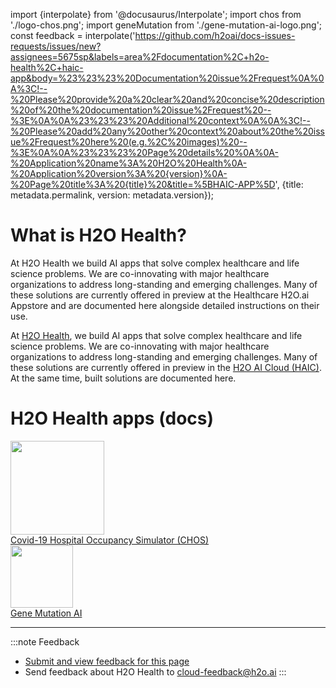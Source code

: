import {interpolate} from '@docusaurus/Interpolate';
import chos from './logo-chos.png';
import geneMutation from './gene-mutation-ai-logo.png';
const feedback = interpolate('https://github.com/h2oai/docs-issues-requests/issues/new?assignees=5675sp&labels=area%2Fdocumentation%2C+h2o-health%2C+haic-app&body=%23%23%23%20Documentation%20issue%2Frequest%0A%0A%3C!--%20Please%20provide%20a%20clear%20and%20concise%20description%20of%20the%20documentation%20issue%2Frequest%20--%3E%0A%0A%23%23%23%20Additional%20context%0A%0A%3C!--%20Please%20add%20any%20other%20context%20about%20the%20issue%2Frequest%20here%20(e.g.%2C%20images)%20--%3E%0A%0A%23%23%23%20Page%20details%20%0A%0A-%20Application%20name%3A%20H2O%20Health%0A-%20Application%20version%3A%20{version}%0A-%20Page%20title%3A%20{title}%20&title=%5BHAIC-APP%5D', {title: metadata.permalink, version: metadata.version});

# What is H2O Health?

At H2O Health we build AI apps that solve complex healthcare and life science problems. We are co-innovating with major healthcare organizations to address long-standing and emerging challenges. Many of these solutions are currently offered in preview at the Healthcare H2O.ai Appstore and are documented here alongside detailed instructions on their use. 


At [H2O Health](https://h2o.ai/solutions/industry/health/), we build AI apps that solve complex healthcare and life science problems. We are co-innovating with major healthcare organizations to address long-standing and emerging challenges. Many of these solutions are currently offered in preview in the [H2O AI Cloud (HAIC)](https://cloud.h2o.ai/login?referer=%2F). At the same time, built solutions are documented here. 

# H2O Health apps (docs)

<div class="home-suite-container">
  <a href="./epidemiology/covid_19_hospital_occupancy_simulator/overview" class="home-app-link">
    <img src={chos} alt="" width="150"/> <br/>
    <span>Covid-19 Hospital Occupancy Simulator (CHOS)</span>
  </a>
  <br/>
  <a href="./gene_mutation/overview" class="home-app-link">
    <img src={geneMutation} alt="" width="100"/> <br/>
    <span>Gene Mutation AI</span>
  </a>
</div>

***
:::note Feedback
  - <a href={feedback}>Submit and view feedback for this page</a>
  - Send feedback about H2O Health to <cloud-feedback@h2o.ai>
:::
